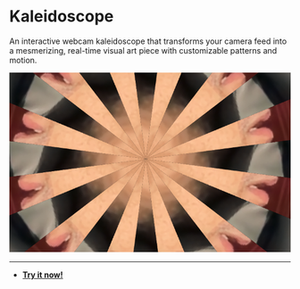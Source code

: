 # Kaleidoscope

An interactive webcam kaleidoscope that transforms your camera feed into a mesmerizing, real-time visual art piece with customizable patterns and motion.

![Kaleidoscope Screenshot](https://raw.githubusercontent.com/ChrisPirillo/kaleidoscope/main/assets/screenshot.png)

---

* **[Try it now!](https://pirillo.com/arcade/kaleidoscope.html)**
